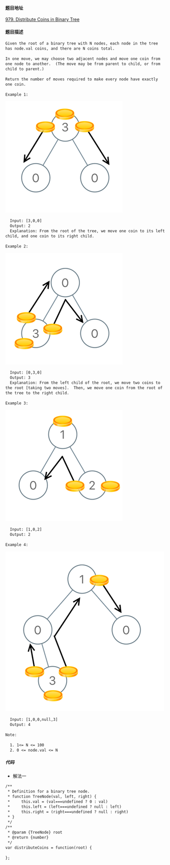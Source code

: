 #### 题目地址
[979. Distribute Coins in Binary Tree](https://leetcode.com/problems/distribute-coins-in-binary-tree/)
#### 题目描述
```
Given the root of a binary tree with N nodes, each node in the tree has node.val coins, and there are N coins total.

In one move, we may choose two adjacent nodes and move one coin from one node to another.  (The move may be from parent to child, or from child to parent.)

Return the number of moves required to make every node have exactly one coin.

Example 1:
```
![1](../../assets/tree/2020-12-19/1.png)
```
  Input: [3,0,0]
  Output: 2
  Explanation: From the root of the tree, we move one coin to its left child, and one coin to its right child.

Example 2:
```
![1](../../assets/tree/2020-12-19/2.png)
```
  Input: [0,3,0]
  Output: 3
  Explanation: From the left child of the root, we move two coins to the root [taking two moves].  Then, we move one coin from the root of the tree to the right child.

Example 3:
```
![1](../../assets/tree/2020-12-19/3.png)
```
  Input: [1,0,2]
  Output: 2

Example 4:
```
![1](../../assets/tree/2020-12-19/4.png)
```
  Input: [1,0,0,null,3]
  Output: 4

Note:

  1. 1<= N <= 100
  2. 0 <= node.val <= N
```
##### 代码

- 解法一
```
/**
 * Definition for a binary tree node.
 * function TreeNode(val, left, right) {
 *     this.val = (val===undefined ? 0 : val)
 *     this.left = (left===undefined ? null : left)
 *     this.right = (right===undefined ? null : right)
 * }
 */
/**
 * @param {TreeNode} root
 * @return {number}
 */
var distributeCoins = function(root) {
    
};
```
